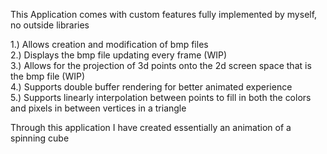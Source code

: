 This Application comes with custom features fully implemented by myself, no outside libraries  

1.) Allows creation and modification of bmp files  
2.) Displays the bmp file updating every frame (WIP)  
3.) Allows for the projection of 3d points onto the 2d screen space that is the bmp file (WIP)  
4.) Supports double buffer rendering for better animated experience  
5.) Supports linearly interpolation between points to fill in both the colors and pixels in between vertices in a triangle  
  
Through this application I have created essentially an animation of a spinning cube
